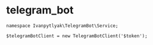 # telegram_bot

```
namespace Ivanpytlyak\TelegramBot\Service;
```

```
$telegramBotClient = new TelegramBotClient('$token');

```
